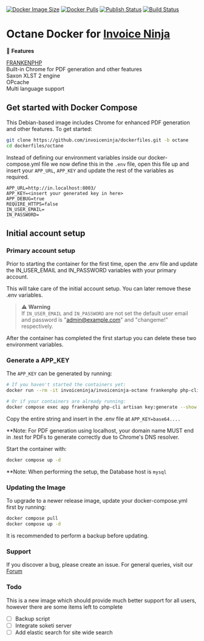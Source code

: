 [![Docker Image Size](https://img.shields.io/docker/image-size/invoiceninja/invoiceninja-octane?label=octane)](https://hub.docker.com/r/invoiceninja/invoiceninja-octane)
[![Docker Pulls](https://img.shields.io/docker/pulls/invoiceninja/invoiceninja-octane)](https://hub.docker.com/r/invoiceninja/invoiceninja-octane)
[![Publish Status](https://github.com/invoiceninja/dockerfiles/actions/workflows/publish-image-octane.yaml/badge.svg)](https://github.com/invoiceninja/dockerfiles/actions/workflows/publish-image-octane.yaml)
[![Build Status](https://github.com/invoiceninja/dockerfiles/actions/workflows/build-image-octane.yaml/badge.svg)](https://github.com/invoiceninja/dockerfiles/actions/workflows/build-image-octane.yaml)

# Octane Docker for [Invoice Ninja](https://www.invoiceninja.com/)

:crown: **Features**

[FRANKENPHP](https://frankenphp.dev/)  
Built-in Chrome for PDF generation and other features  
Saxon XLST 2 engine  
OPcache  
Multi language support  

## Get started with Docker Compose

This Debian-based image includes Chrome for enhanced PDF generation and other features. To get started:

```bash
git clone https://github.com/invoiceninja/dockerfiles.git -b octane
cd dockerfiles/octane
```

Instead of defining our environment variables inside our docker-compose.yml file we now define this in the `.env` file, open this file up and insert your `APP_URL`, `APP_KEY` and update the rest of the variables as required.

```
APP_URL=http://in.localhost:8003/
APP_KEY=<insert your generated key in here>
APP_DEBUG=true
REQUIRE_HTTPS=false
IN_USER_EMAIL=
IN_PASSWORD=
```

## Initial account setup

### Primary account setup
Prior to starting the container for the first time, open the .env file and update the IN_USER_EMAIL and IN_PASSWORD variables with your primary account. 

This will take care of the initial account setup. You can later remove these .env variables.

> ⚠️ **Warning**  
> If `IN_USER_EMAIL` and `IN_PASSWORD` are not set the default user email and password is "admin@example.com" and "changeme!" respectively. 

After the container has completed the first startup you can delete these two environment variables.

### Generate a APP_KEY

The `APP_KEY` can be generated by running:

```bash
# If you haven't started the containers yet:
docker run --rm -it invoiceninja/invoiceninja-octane frankenphp php-cli artisan key:generate --show

# Or if your containers are already running:
docker compose exec app frankenphp php-cli artisan key:generate --show
```

Copy the entire string and insert in the .env file at `APP_KEY=base64....`

**Note: For PDF generation using localhost, your domain name MUST end in .test for PDFs to generate correctly due to Chrome's DNS resolver.

Start the container with:

```bash
docker compose up -d
```

**Note: When performing the setup, the Database host is ```mysql```

### Updating the Image

To upgrade to a newer release image, update your docker-compose.yml first by running:

```bash
docker compose pull
docker compose up -d
```

It is recommended to perform a backup before updating.

### Support

If you discover a bug, please create an issue. For general queries, visit our [Forum](https://forum.invoiceninja.com/)


### Todo

This is a new image which should provide much better support for all users, however there are some items left to complete

- [ ] Backup script  
- [ ] Integrate soketi server  
- [ ] Add elastic search for site wide search  